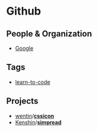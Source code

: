 # Github

## People & Organization

* [Google](https://github.com/google)

## Tags

* [learn-to-code](https://github.com/topics/learn-to-code)

## Projects

* [wentin](https://github.com/wentin)/**[cssicon](https://github.com/wentin/cssicon)**
* [Kenshin](https://github.com/Kenshin)/**[simpread](https://github.com/Kenshin/simpread)**
